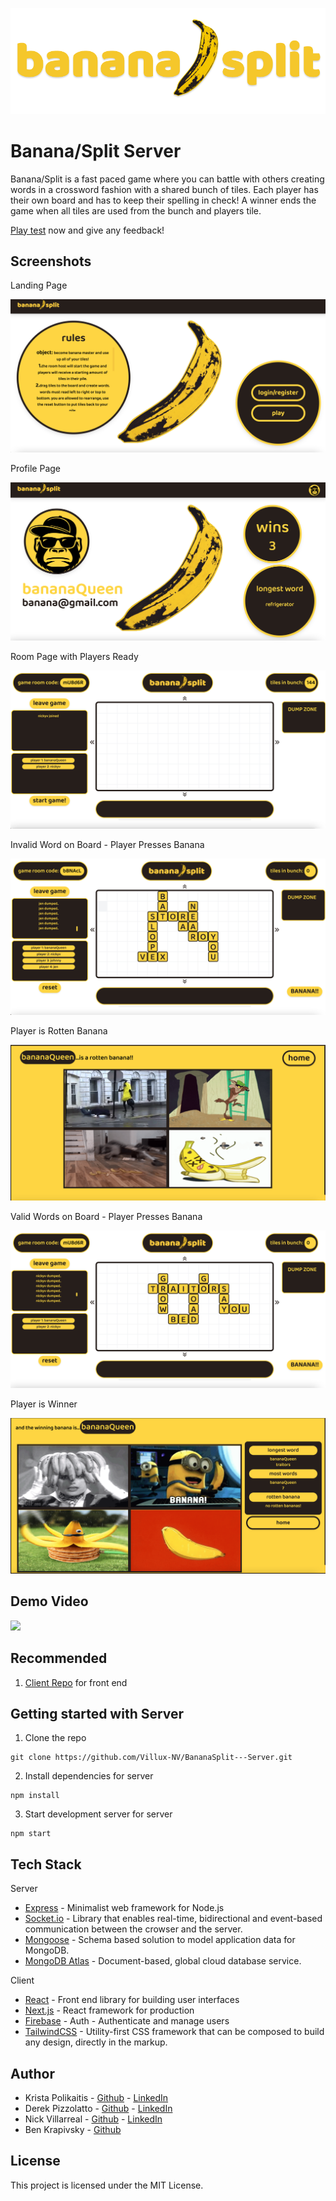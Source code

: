 <p align="center">
  <img src="screenshots/bananasplitlogo.png" />
</p>

# Banana/Split Server

Banana/Split is a fast paced game where you can battle with others creating words in a crossword fashion with a shared bunch of tiles. Each player has their own board and has to keep their spelling in check! A winner ends the game when all tiles are used from the bunch and players tile.

[Play test](https://banana-split-client-n8zqla8b5-krista-p.vercel.app/) now and give any feedback!

## Screenshots

Landing Page

<p align="center">
  <img src="screenshots/landingpage.png" />
</p>

Profile Page

<p align="center">
  <img src="screenshots/profilepage.png" />
</p>

Room Page with Players Ready

<p align="center">
  <img src="screenshots/playersready.png" />
</p>

Invalid Word on Board - Player Presses Banana

<p align="center">
  <img src="screenshots/spelledincorrect.png" />
</p>

Player is Rotten Banana

<p align="center">
  <img src="screenshots/loser.png" />
</p>

Valid Words on Board - Player Presses Banana

<p align="center">
  <img src="screenshots/spelledright.png" />
</p>

Player is Winner

<p align="center">
  <img src="screenshots/winner.png" />
</p>

## Demo Video
[![](http://img.youtube.com/vi/l9poSQ65Dms/0.jpg)](http://www.youtube.com/watch?v=l9poSQ65Dms "https://youtu.be/l9poSQ65Dms")

## Recommended

1. [Client Repo](https://github.com/krista-p/BananaSplit---Client) for front end

## Getting started with Server

1. Clone the repo

```
git clone https://github.com/Villux-NV/BananaSplit---Server.git
```

2. Install dependencies for server

```
npm install
```

3. Start development server for server

```
npm start
```

## Tech Stack

Server

- [Express](https://expressjs.com/) - Minimalist web framework for Node.js
- [Socket.io](https://socket.io/) - Library that enables real-time, bidirectional and event-based communication between the crowser and the server.
- [Mongoose](https://sequelize.org/) - Schema based solution to model application data for MongoDB.
- [MongoDB Atlas](https://www.mongodb.com/cloud/atlas) - Document-based, global cloud database service.

Client

- [React](https://reactjs.org/) - Front end library for building user interfaces
- [Next.js](https://nextjs.org/) - React framework for production
- [Firebase](https://firebase.google.com/) - Auth - Authenticate and manage users
- [TailwindCSS](https://tailwindcss.com/) - Utility-first CSS framework that can be composed to build any design, directly in the markup.

## Author

- Krista Polikaitis - [Github](https://github.com/krista-p) - [LinkedIn](https://www.linkedin.com/in/krista-polikaitis/)
- Derek Pizzolatto - [Github](https://github.com/chuck517) - [LinkedIn]()
- Nick Villarreal - [Github](https://github.com/Villux-NV) - [LinkedIn](https://www.linkedin.com/in/nick-villarreal/)
- Ben Krapivsky - [Github](https://github.com/Benkr)

## License

This project is licensed under the MIT License.
